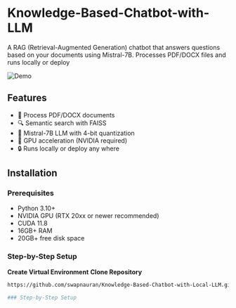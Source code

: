 # Knowledge-Based-Chatbot-with-LLM
A RAG (Retrieval-Augmented Generation) chatbot that answers questions based on your documents using Mistral-7B. Processes PDF/DOCX files and runs locally or deploy


![Demo](demo-screenshot.png) <!-- Add actual screenshot later -->

## Features

- 📁 Process PDF/DOCX documents
- 🔍 Semantic search with FAISS
- 🧠 Mistral-7B LLM with 4-bit quantization
- 🚀 GPU acceleration (NVIDIA required)
- 🔒 Runs locally or deploy any where 

## Installation

### Prerequisites

- Python 3.10+
- NVIDIA GPU (RTX 20xx or newer recommended)
- CUDA 11.8
- 16GB+ RAM
- 20GB+ free disk space

### Step-by-Step Setup
 **Create Virtual Environment**
**Clone Repository**
```bash
https://github.com/swapnauran/Knowledge-Based-Chatbot-with-Local-LLM.git

### Step-by-Step Setup
